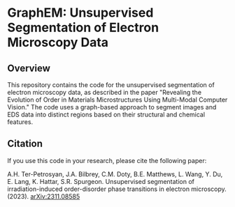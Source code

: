 # GraphEM: Unsupervised Segmentation of Electron Microscopy Data

## Overview

This repository contains the code for the unsupervised segmentation of electron microscopy data, as described in the paper "Revealing the Evolution of Order in Materials Microstructures Using Multi-Modal Computer Vision." The code uses a graph-based approach to segment images and EDS data into distinct regions based on their structural and chemical features. 

## Citation

If you use this code in your research, please cite the following paper:

A.H. Ter-Petrosyan, J.A. Bilbrey, C.M. Doty, B.E. Matthews, L. Wang, Y. Du, E. Lang, K. Hattar, S.R. Spurgeon. Unsupervised segmentation of irradiation-induced order-disorder phase transitions in electron microscopy. (2023). [arXiv:2311.08585](https://arxiv.org/abs/2311.08585)

